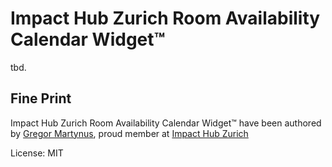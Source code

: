 Impact Hub Zurich Room Availability Calendar Widget™
====================================================

tbd.

Fine Print
----------

Impact Hub Zurich Room Availability Calendar Widget™ have been authored by [Gregor Martynus](https://github.com/gr2m),
proud member at [Impact Hub Zurich](http://zurich.impacthub.net/)

License: MIT
